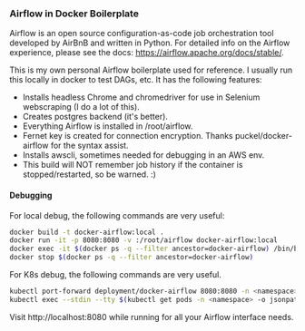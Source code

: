 ### Airflow in Docker Boilerplate

Airflow is an open source configuration-as-code job orchestration tool developed by AirBnB and written in Python. For detailed info on the Airflow experience, please see the docs: https://airflow.apache.org/docs/stable/.

This is my own personal Airflow boilerplate used for reference. I usually run this locally in docker to test DAGs, etc. It has the following features:
- Installs headless Chrome and chromedriver for use in Selenium webscraping (I do a lot of this).
- Creates postgres backend (it's better).
- Everything Airflow is installed in /root/airflow.
- Fernet key is created for connection encryption. Thanks puckel/docker-airflow for the syntax assist.
- Installs awscli, sometimes needed for debugging in an AWS env.
- This build will NOT remember job history if the container is stopped/restarted, so be warned. :)


#### Debugging

For local debug, the following commands are very useful:
```bash
docker build -t docker-airflow:local .
docker run -it -p 8080:8080 -v :/root/airflow docker-airflow:local
docker exec -it $(docker ps -q --filter ancestor=docker-airflow) /bin/bash
docker stop $(docker ps -q --filter ancestor=docker-airflow)
```

For K8s debug, the following commands are very useful.
```bash
kubectl port-forward deployment/docker-airflow 8080:8080 -n <namespace>
kubectl exec --stdin --tty $(kubectl get pods -n <namespace> -o jsonpath="{.items[0].metadata.name}") -n <namespace> -- /bin/bash 
```

Visit http://localhost:8080 while running for all your Airflow interface needs.